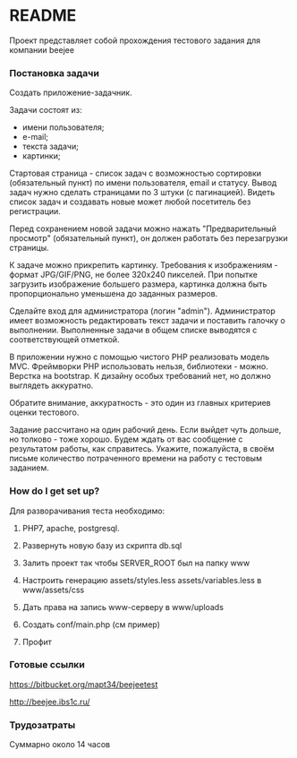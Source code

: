 # README #

Проект представляет собой прохождения тестового задания для компании beejee

### Постановка задачи ###

Создать приложение-задачник.

Задачи состоят из:

- имени пользователя;
- е-mail;
- текста задачи;
- картинки;

Стартовая страница - список задач с возможностью сортировки (обязательный пункт) по имени пользователя, email и статусу. Вывод задач нужно сделать страницами по 3 штуки (с пагинацией). Видеть список задач и создавать новые может любой посетитель без регистрации. 

Перед сохранением новой задачи можно нажать "Предварительный просмотр" (обязательный пункт), он должен работать без перезагрузки страницы. 

К задаче можно прикрепить картинку. Требования к изображениям - формат JPG/GIF/PNG, не более 320х240 пикселей. При попытке загрузить изображение большего размера, картинка должна быть пропорционально уменьшена до заданных размеров.

Сделайте вход для администратора (логин "admin"). Администратор имеет возможность редактировать текст задачи и поставить галочку о выполнении. Выполненные задачи в общем списке выводятся с соответствующей отметкой.

В приложении нужно с помощью чистого PHP реализовать модель MVC. Фреймворки PHP использовать нельзя, библиотеки - можно. Верстка на bootstrap. К дизайну особых требований нет, но должно выглядеть аккуратно.

Обратите внимание, аккуратность - это один из главных критериев оценки тестового.

Задание рассчитано на один рабочий день. Если выйдет чуть дольше, но толково - тоже хорошо. Будем ждать от вас сообщение с результатом работы, как справитесь. Укажите, пожалуйста, в своём письме количество потраченного времени на работу с тестовым заданием. 

### How do I get set up? ###

Для разворачивания теста необходимо:

1. PHP7, apache, postgresql.

2. Развернуть новую базу из скрипта db.sql

3. Залить проект так чтобы SERVER_ROOT был на папку www

4. Настроить генерацию assets/styles.less assets/variables.less в www/assets/css

5. Дать права на запись www-серверу в www/uploads

6. Создать conf/main.php (см пример)

7. Профит

### Готовые ссылки ###

https://bitbucket.org/mapt34/beejeetest

http://beejee.ibs1c.ru/

### Трудозатраты ###

Суммарно около 14 часов